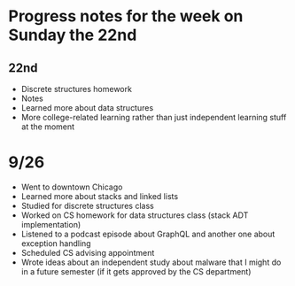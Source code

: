 # Progress notes for the week on Sunday the 22nd

## 22nd

- Discrete structures homework
- Notes
- Learned more about data structures
- More college-related learning rather than just independent learning stuff at the moment

# 9/26

- Went to downtown Chicago
- Learned more about stacks and linked lists
- Studied for discrete structures class
- Worked on CS homework for data structures class (stack ADT implementation)
- Listened to a podcast episode about GraphQL and another one about exception handling
- Scheduled CS advising appointment
- Wrote ideas about an independent study about malware that I might do in a future semester (if it gets approved by the CS department)



